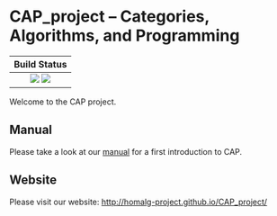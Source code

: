 <!-- BEGIN HEADER -->
# CAP_project – Categories, Algorithms, and Programming

| **Build Status**                                            |
|:-----------------------------------------------------------:|
| [![][tests-img]][tests-url] [![][codecov-img]][codecov-url] |
<!-- END HEADER -->

Welcome to the CAP project.

## Manual

Please take a look at our [manual](https://github.com/homalg-project/CAP_project/raw/master/Manual/CAPManual.pdf) for a first introduction to CAP.

## Website

Please visit our website: http://homalg-project.github.io/CAP_project/
<!-- BEGIN FOOTER -->
[tests-img]: https://github.com/homalg-project/CAP_project/workflows/Tests/badge.svg
[tests-url]: https://github.com/homalg-project/CAP_project/actions?query=workflow%3ATests

[codecov-img]: https://codecov.io/gh/homalg-project/CAP_project/branch/master/graph/badge.svg
[codecov-url]: https://codecov.io/gh/homalg-project/CAP_project
<!-- END FOOTER -->
